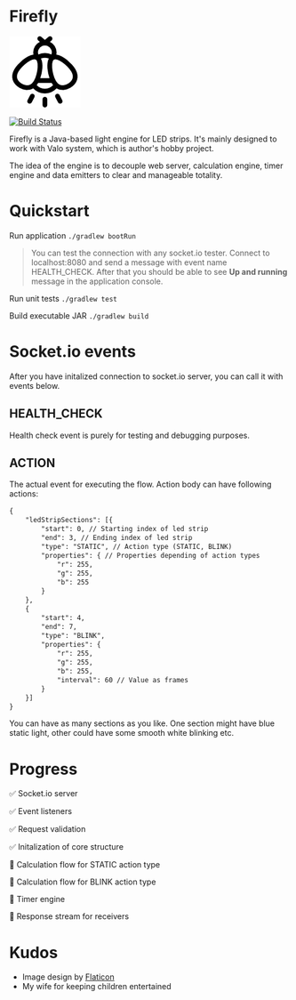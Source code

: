 # Firefly

![Firefly](img.png)

[![Build Status](https://travis-ci.org/Desertive/firefly.png?branch=master)](https://travis-ci.org/Desertive/firefly)

Firefly is a Java-based light engine for LED strips. It's mainly designed to work with Valo system, which is author's hobby project.

The idea of the engine is to decouple web server, calculation engine, timer engine and data emitters to clear and manageable totality.

# Quickstart

Run application `./gradlew bootRun`

> You can test the connection with any socket.io tester. Connect to localhost:8080 and send a message with event name HEALTH_CHECK. After that you should be able to see **Up and running** message in the application console.

Run unit tests `./gradlew test`

Build executable JAR `./gradlew build`

# Socket.io events
After you have initalized connection to socket.io server, you can call it with events below.

## HEALTH_CHECK
Health check event is purely for testing and debugging purposes.

## ACTION
The actual event for executing the flow. Action body can have following actions:

    {
	    "ledStripSections": [{
		    "start": 0, // Starting index of led strip
		    "end": 3, // Ending index of led strip
		    "type": "STATIC", // Action type (STATIC, BLINK)
		    "properties": { // Properties depending of action types
			    "r": 255,
			    "g": 255,
			    "b": 255
		    }
	    },
	    {
		    "start": 4,
		    "end": 7,
		    "type": "BLINK",
		    "properties": {
			    "r": 255,
			    "g": 255,
			    "b": 255,
			    "interval": 60 // Value as frames
		    }
	    }]
    }

You can have as many sections as you like. One section might have blue static light, other could have some smooth white blinking etc.

# Progress
:white_check_mark: Socket.io server

:white_check_mark: Event listeners

:white_check_mark: Request validation

:white_check_mark: Initalization of core structure

:black_square_button: Calculation flow for STATIC action type

:black_square_button: Calculation flow for BLINK action type

:black_square_button: Timer engine

:black_square_button: Response stream for receivers

# Kudos
- Image design by [Flaticon](https://www.flaticon.com/)
- My wife for keeping children entertained

